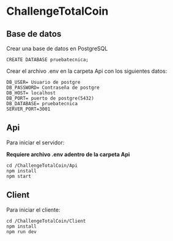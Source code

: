 # ChallengeTotalCoin

## Base de datos

Crear una base de datos en PostgreSQL 

```
CREATE DATABASE pruebatecnica;
```

Crear el archivo .env en la carpeta Api con los siguientes datos:

```
DB_USER= Usuario de postgre
DB_PASSWORD= Contraseña de postgre
DB_HOST= localhost
DB_PORT= puerto de postgre(5432)
DB_DATABASE= pruebatecnica
SERVER_PORT=3001
```

## Api

Para iniciar el servidor:

__Requiere archivo .env adentro de la carpeta Api__

```
cd /ChallengeTotalCoin/Api
npm install
npm start
```

## Client

Para iniciar el cliente:

```
cd /ChallengeTotalCoin/Client
npm install
npm run dev
```